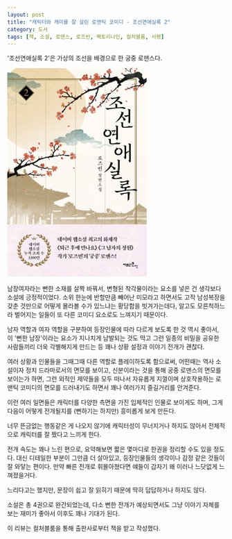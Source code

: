 ```yaml
---
layout: post
title: "캐릭터와 캐미를 잘 살린 로맨틱 코미디 - 조선연애실록 2"
category: 도서
tags: [책, 소설, 로맨스, 로즈빈, 팩토리나인, 컬처블룸, 서평]
---
```


'조선연애실록 2'은
가상의 조선을 배경으로 한 궁중 로맨스다.

![표지](/images/book/the-annals-of-the-joseon-romance-2-book-h480.jpg)

남장여자라는 뻔한 소재를 살짝 바꿔서,
변형된 착각물이라는 요소를 넣은 건 생각보다 소설에 긍정적이었다.
소위 한눈에 반할만큼 빼어난 미모라고 하면서도 고작 남성복장을 갖춘 것만으로 어떻게 몰라볼 수가 있느냐는 황당함을 빗겨가는데다,
알고도 모른척하느라 벌어지는 일들이 또 다른 코미디 요소로도 느껴지기 때문이다.

남자 역할과 여자 역할을 구분하여
등장인물에 따라 다르게 보도록 한 것 역시 좋아서,
이 '뻔한 남장'이라는 요소가 지나치게 남발되는 것도 막고
그런 일종의 비밀을 공유한 사람들끼리 더욱 각별해지게 만드는 등
꽤나 상황 설정과 이야기 전개가 괜찮다.

여러 상황과 인물들을 그때그때 다른 역할로 플레이하도록 함으로써,
어떤때는 역사 소설이자 정치 드라마로서의 면모를 보이고,
신분이라는 것을 통해 궁중 로맨스의 면모를 보이는가 하면,
그런 외적인 제약들을 모두 떠나서 자유롭게 지껄이며 상호작용하는
로맨틱 코미디의 면모를 드러내기도 하면서
꽤나 여러가지 즐길거리를 안겨준다.

이런 여러 일면들은 캐릭터를 다양한 측면을 가진 입체적인 인물로 보이게도 하며,
그게 다음이 어떻게 전개될지를 (뻔하기는 하지만) 흥미롭게 보게 만든다.

너무 뜬금없는 행동같은 게 나오지 않기에 캐릭터성이 무너지거나 하지도 않아서
전체적으로 캐릭터를 잘 짰다고 느끼게 한다.

전개 속도는 꽤나 느린 편으로,
요약해보면 짧은 몇마디로 한권을 정리할 수도 있을 정도다.
대신 디테일한 부분이 그만큼 더 살아있고,
등장인물들의 생각이나 감정 같은 것들이 잘 와닿는 편이다.
만약 빠른 전개로 휘몰아쳤다면 얘들이 갑자기 왜 이러나 느닷없게 느껴졌을거다.

느리다고는 했지만, 문장이 쉽고 잘 읽히기 때문에 딱히 답답하거나 하지도 않다.

소설은 총 4권으로 완간되었는데,
다소 뻔한 전개가 예상되면서도
그냥 이야기 자체를 보는 재미가 좋아서
이후도 꽤나 기대가 된다.



<div class="im im-info">
이 리뷰는 컬처블룸을 통해 출판사로부터 책을 받고 작성했다.
</div>
